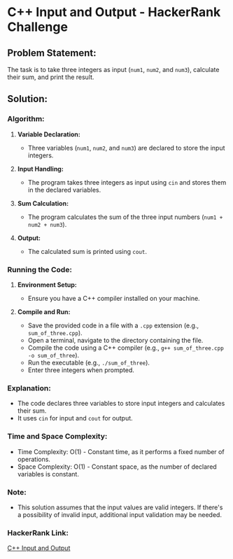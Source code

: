 # C++ Input and Output - HackerRank Challenge

## Problem Statement:

The task is to take three integers as input (`num1`, `num2`, and `num3`), calculate their sum, and print the result.

## Solution:

### Algorithm:

1. **Variable Declaration:**
   - Three variables (`num1`, `num2`, and `num3`) are declared to store the input integers.

2. **Input Handling:**
   - The program takes three integers as input using `cin` and stores them in the declared variables.

3. **Sum Calculation:**
   - The program calculates the sum of the three input numbers (`num1 + num2 + num3`).

4. **Output:**
   - The calculated sum is printed using `cout`.

### Running the Code:

1. **Environment Setup:**
   - Ensure you have a C++ compiler installed on your machine.

2. **Compile and Run:**
   - Save the provided code in a file with a `.cpp` extension (e.g., `sum_of_three.cpp`).
   - Open a terminal, navigate to the directory containing the file.
   - Compile the code using a C++ compiler (e.g., `g++ sum_of_three.cpp -o sum_of_three`).
   - Run the executable (e.g., `./sum_of_three`).
   - Enter three integers when prompted.

### Explanation:

- The code declares three variables to store input integers and calculates their sum.
- It uses `cin` for input and `cout` for output.

### Time and Space Complexity:

- Time Complexity: O(1) - Constant time, as it performs a fixed number of operations.
- Space Complexity: O(1) - Constant space, as the number of declared variables is constant.

### Note:

- This solution assumes that the input values are valid integers. If there's a possibility of invalid input, additional input validation may be needed.

### HackerRank Link:

[C++ Input and Output](https://www.hackerrank.com/challenges/cpp-input-and-output/problem)
